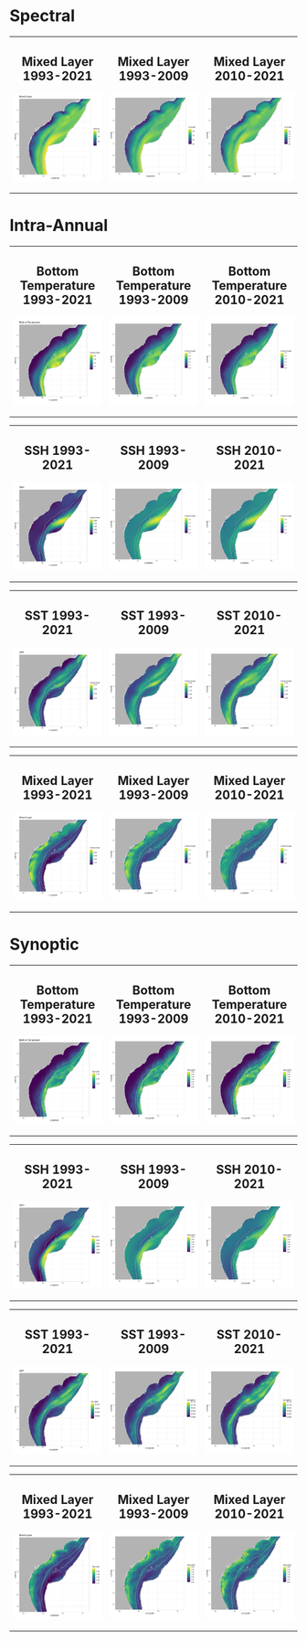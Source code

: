 Spectral
================

<div>

<table style="width:100%;">
<colgroup>
<col style="width: 33%" />
<col style="width: 33%" />
<col style="width: 33%" />
</colgroup>
<tbody>
<tr class="odd">
<td style="text-align: center;"><div width="33.3%"
data-layout-align="center">
<h2 id="mixed-layer-1993-2021">Mixed Layer 1993-2021</h2>
<p><img src="../images/analyses/Annual_mixedlayer.png"
data-fig.extended="false" /></p>
</div></td>
<td style="text-align: center;"><div width="33.3%"
data-layout-align="center">
<h2 id="mixed-layer-1993-2009">Mixed Layer 1993-2009</h2>
<p><img src="../images/analyses/Annual1_mixedlayer.png"
data-fig.extended="false" /></p>
</div></td>
<td style="text-align: center;"><div width="33.3%"
data-layout-align="center">
<h2 id="mixed-layer-2010-2021">Mixed Layer 2010-2021</h2>
<p><img src="../images/analyses/Annual2_mixedlayer.png"
data-fig.extended="false" /></p>
</div></td>
</tr>
</tbody>
</table>

</div>

# Intra-Annual

<div>

<table style="width:100%;">
<colgroup>
<col style="width: 33%" />
<col style="width: 33%" />
<col style="width: 33%" />
</colgroup>
<tbody>
<tr class="odd">
<td style="text-align: center;"><div width="33.3%"
data-layout-align="center">
<h2 id="bottom-temperature-1993-2021">Bottom Temperature 1993-2021</h2>
<p><img src="../images/analyses/IntraAnnual_bottomT.png"
data-fig.extended="false" /></p>
</div></td>
<td style="text-align: center;"><div width="33.3%"
data-layout-align="center">
<h2 id="bottom-temperature-1993-2009">Bottom Temperature 1993-2009</h2>
<p><img src="../images/analyses/IntraAnnual1_bottomT.png"
data-fig.extended="false" /></p>
</div></td>
<td style="text-align: center;"><div width="33.3%"
data-layout-align="center">
<h2 id="bottom-temperature-2010-2021">Bottom Temperature 2010-2021</h2>
<p><img src="../images/analyses/IntraAnnual2_bottomT.png"
data-fig.extended="false" /></p>
</div></td>
</tr>
</tbody>
</table>

</div>

<div>

<table style="width:100%;">
<colgroup>
<col style="width: 33%" />
<col style="width: 33%" />
<col style="width: 33%" />
</colgroup>
<tbody>
<tr class="odd">
<td style="text-align: center;"><div width="33.3%"
data-layout-align="center">
<h2 id="ssh-1993-2021">SSH 1993-2021</h2>
<p><img src="../images/analyses/IntraAnnual_ssh.png"
data-fig.extended="false" /></p>
</div></td>
<td style="text-align: center;"><div width="33.3%"
data-layout-align="center">
<h2 id="ssh-1993-2009">SSH 1993-2009</h2>
<p><img src="../images/analyses/IntraAnnual1_ssh.png"
data-fig.extended="false" /></p>
</div></td>
<td style="text-align: center;"><div width="33.3%"
data-layout-align="center">
<h2 id="ssh-2010-2021">SSH 2010-2021</h2>
<p><img src="../images/analyses/IntraAnnual2_ssh.png"
data-fig.extended="false" /></p>
</div></td>
</tr>
</tbody>
</table>

</div>

<div>

<table style="width:100%;">
<colgroup>
<col style="width: 33%" />
<col style="width: 33%" />
<col style="width: 33%" />
</colgroup>
<tbody>
<tr class="odd">
<td style="text-align: center;"><div width="33.3%"
data-layout-align="center">
<h2 id="sst-1993-2021">SST 1993-2021</h2>
<p><img src="../images/analyses/IntraAnnual_sst.png"
data-fig.extended="false" /></p>
</div></td>
<td style="text-align: center;"><div width="33.3%"
data-layout-align="center">
<h2 id="sst-1993-2009">SST 1993-2009</h2>
<p><img src="../images/analyses/IntraAnnual1_sst.png"
data-fig.extended="false" /></p>
</div></td>
<td style="text-align: center;"><div width="33.3%"
data-layout-align="center">
<h2 id="sst-2010-2021">SST 2010-2021</h2>
<p><img src="../images/analyses/IntraAnnual2_sst.png"
data-fig.extended="false" /></p>
</div></td>
</tr>
</tbody>
</table>

</div>

<div>

<table style="width:100%;">
<colgroup>
<col style="width: 33%" />
<col style="width: 33%" />
<col style="width: 33%" />
</colgroup>
<tbody>
<tr class="odd">
<td style="text-align: center;"><div width="33.3%"
data-layout-align="center">
<h2 id="mixed-layer-1993-2021-1">Mixed Layer 1993-2021</h2>
<p><img src="../images/analyses/IntraAnnual_mixedlayer.png"
data-fig.extended="false" /></p>
</div></td>
<td style="text-align: center;"><div width="33.3%"
data-layout-align="center">
<h2 id="mixed-layer-1993-2009-1">Mixed Layer 1993-2009</h2>
<p><img src="../images/analyses/IntraAnnual1_mixedlayer.png"
data-fig.extended="false" /></p>
</div></td>
<td style="text-align: center;"><div width="33.3%"
data-layout-align="center">
<h2 id="mixed-layer-2010-2021-1">Mixed Layer 2010-2021</h2>
<p><img src="../images/analyses/IntraAnnual2_mixedlayer.png"
data-fig.extended="false" /></p>
</div></td>
</tr>
</tbody>
</table>

</div>

# Synoptic

<div>

<table style="width:100%;">
<colgroup>
<col style="width: 33%" />
<col style="width: 33%" />
<col style="width: 33%" />
</colgroup>
<tbody>
<tr class="odd">
<td style="text-align: center;"><div width="33.3%"
data-layout-align="center">
<h2 id="bottom-temperature-1993-2021-1">Bottom Temperature
1993-2021</h2>
<p><img src="../images/analyses/Synoptic_bottomT.png"
data-fig.extended="false" /></p>
</div></td>
<td style="text-align: center;"><div width="33.3%"
data-layout-align="center">
<h2 id="bottom-temperature-1993-2009-1">Bottom Temperature
1993-2009</h2>
<p><img src="../images/analyses/Synoptic1_bottomT.png"
data-fig.extended="false" /></p>
</div></td>
<td style="text-align: center;"><div width="33.3%"
data-layout-align="center">
<h2 id="bottom-temperature-2010-2021-1">Bottom Temperature
2010-2021</h2>
<p><img src="../images/analyses/Synoptic2_bottomT.png"
data-fig.extended="false" /></p>
</div></td>
</tr>
</tbody>
</table>

</div>

<div>

<table style="width:100%;">
<colgroup>
<col style="width: 33%" />
<col style="width: 33%" />
<col style="width: 33%" />
</colgroup>
<tbody>
<tr class="odd">
<td style="text-align: center;"><div width="33.3%"
data-layout-align="center">
<h2 id="ssh-1993-2021-1">SSH 1993-2021</h2>
<p><img src="../images/analyses/Synoptic_ssh.png"
data-fig.extended="false" /></p>
</div></td>
<td style="text-align: center;"><div width="33.3%"
data-layout-align="center">
<h2 id="ssh-1993-2009-1">SSH 1993-2009</h2>
<p><img src="../images/analyses/Synoptic1_ssh.png"
data-fig.extended="false" /></p>
</div></td>
<td style="text-align: center;"><div width="33.3%"
data-layout-align="center">
<h2 id="ssh-2010-2021-1">SSH 2010-2021</h2>
<p><img src="../images/analyses/Synoptic2_ssh.png"
data-fig.extended="false" /></p>
</div></td>
</tr>
</tbody>
</table>

</div>

<div>

<table style="width:100%;">
<colgroup>
<col style="width: 33%" />
<col style="width: 33%" />
<col style="width: 33%" />
</colgroup>
<tbody>
<tr class="odd">
<td style="text-align: center;"><div width="33.3%"
data-layout-align="center">
<h2 id="sst-1993-2021-1">SST 1993-2021</h2>
<p><img src="../images/analyses/Synoptic_sst.png"
data-fig.extended="false" /></p>
</div></td>
<td style="text-align: center;"><div width="33.3%"
data-layout-align="center">
<h2 id="sst-1993-2009-1">SST 1993-2009</h2>
<p><img src="../images/analyses/Synoptic1_sst.png"
data-fig.extended="false" /></p>
</div></td>
<td style="text-align: center;"><div width="33.3%"
data-layout-align="center">
<h2 id="sst-2010-2021-1">SST 2010-2021</h2>
<p><img src="../images/analyses/Synoptic2_sst.png"
data-fig.extended="false" /></p>
</div></td>
</tr>
</tbody>
</table>

</div>

<div>

<table style="width:100%;">
<colgroup>
<col style="width: 33%" />
<col style="width: 33%" />
<col style="width: 33%" />
</colgroup>
<tbody>
<tr class="odd">
<td style="text-align: center;"><div width="33.3%"
data-layout-align="center">
<h2 id="mixed-layer-1993-2021-2">Mixed Layer 1993-2021</h2>
<p><img src="../images/analyses/Synoptic_mixedlayer.png"
data-fig.extended="false" /></p>
</div></td>
<td style="text-align: center;"><div width="33.3%"
data-layout-align="center">
<h2 id="mixed-layer-1993-2009-2">Mixed Layer 1993-2009</h2>
<p><img src="../images/analyses/Synoptic1_mixedlayer.png"
data-fig.extended="false" /></p>
</div></td>
<td style="text-align: center;"><div width="33.3%"
data-layout-align="center">
<h2 id="mixed-layer-2010-2021-2">Mixed Layer 2010-2021</h2>
<p><img src="../images/analyses/Synoptic2_mixedlayer.png"
data-fig.extended="false" /></p>
</div></td>
</tr>
</tbody>
</table>

</div>
